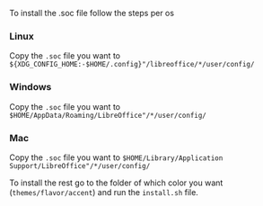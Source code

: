 To install the .soc file follow the steps per os 
### Linux 
Copy the `.soc` file you want to `${XDG_CONFIG_HOME:-$HOME/.config}"/libreoffice/*/user/config/`
### Windows
Copy the `.soc` file you want to `$HOME/AppData/Roaming/LibreOffice"/*/user/config/`
### Mac
Copy the `.soc` file you want to `$HOME/Library/Application Support/LibreOffice"/*/user/config/`

To install the rest go to the folder of which color you want (`themes/flavor/accent`) and run the `install.sh` file. 

